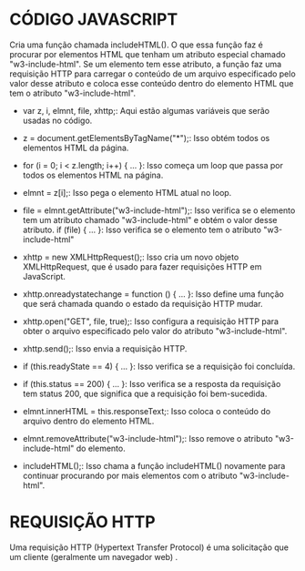 # CÓDIGO JAVASCRIPT

Cria uma função chamada includeHTML(). O que essa função faz é procurar por elementos HTML que tenham um atributo especial chamado "w3-include-html". Se um elemento tem esse atributo, a função faz uma requisição HTTP para carregar o conteúdo de um arquivo especificado pelo valor desse atributo e coloca esse conteúdo dentro do elemento HTML que tem o atributo "w3-include-html".

- var z, i, elmnt, file, xhttp;: Aqui estão algumas variáveis que serão usadas no código.
- z = document.getElementsByTagName("\*");: Isso obtém todos os elementos HTML da página.
- for (i = 0; i < z.length; i++) { ... }: Isso começa um loop que passa por todos os elementos HTML na página.
- elmnt = z[i];: Isso pega o elemento HTML atual no loop.
- file = elmnt.getAttribute("w3-include-html");: Isso verifica se o elemento tem um atributo chamado "w3-include-html" e obtém o valor desse atributo.
  if (file) { ... }: Isso verifica se o elemento tem o atributo "w3-include-html"
- xhttp = new XMLHttpRequest();: Isso cria um novo objeto XMLHttpRequest, que é usado para fazer requisições HTTP em JavaScript.
- xhttp.onreadystatechange = function () { ... }: Isso define uma função que será chamada quando o estado da requisição HTTP mudar.
- xhttp.open("GET", file, true);: Isso configura a requisição HTTP para obter o arquivo especificado pelo valor do atributo "w3-include-html".
- xhttp.send();: Isso envia a requisição HTTP.

- if (this.readyState == 4) { ... }: Isso verifica se a requisição foi concluída.

- if (this.status == 200) { ... }: Isso verifica se a resposta da requisição tem status 200, que significa que a requisição foi bem-sucedida.

- elmnt.innerHTML = this.responseText;: Isso coloca o conteúdo do arquivo dentro do elemento HTML.

- elmnt.removeAttribute("w3-include-html");: Isso remove o atributo "w3-include-html" do elemento.

- includeHTML();: Isso chama a função includeHTML() novamente para continuar procurando por mais elementos com o atributo "w3-include-html".

# REQUISIÇÃO HTTP

Uma requisição HTTP (Hypertext Transfer Protocol) é uma solicitação que um cliente (geralmente um navegador web) .
